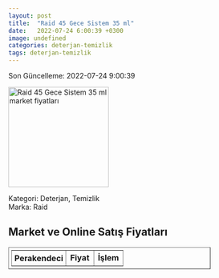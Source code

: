 ```yaml
---
layout: post
title:  "Raid 45 Gece Sistem 35 ml"
date:   2022-07-24 6:00:39 +0300
image: undefined
categories: deterjan-temizlik
tags: deterjan-temizlik
---
```


Son Güncelleme: 2022-07-24 9:00:39

<img src="undefined" width="200" alt="Raid 45 Gece Sistem 35 ml market fiyatları" />

Kategori: Deterjan, Temizlik
<br />
Marka: Raid

<h2>Market ve Online Satış Fiyatları</h2>

<table border="1" style="padding: 5px;width:80%;">
  <tr>
    <td style="padding: 5px;"><strong>Perakendeci</strong></td>
    <td><strong>Fiyat</strong></td>
    <td><strong>İşlem</strong></td>
  </tr>
  
</table>
